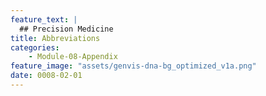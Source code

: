 ```yaml
---
feature_text: |
  ## Precision Medicine
title: Abbreviations
categories:
    - Module-08-Appendix
feature_image: "assets/genvis-dna-bg_optimized_v1a.png"
date: 0008-02-01
---
```

